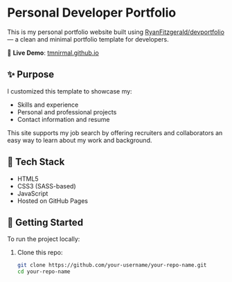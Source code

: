 # Personal Developer Portfolio

This is my personal portfolio website built using [RyanFitzgerald/devportfolio](https://github.com/RyanFitzgerald/devportfolio) — a clean and minimal portfolio template for developers.

📍 **Live Demo**: [tmnirmal.github.io](https://tmnirmal.github.io/)

## ✨ Purpose

I customized this template to showcase my:
- Skills and experience
- Personal and professional projects
- Contact information and resume

This site supports my job search by offering recruiters and collaborators an easy way to learn about my work and background.

## 🔧 Tech Stack

- HTML5
- CSS3 (SASS-based)
- JavaScript
- Hosted on GitHub Pages

## 🚀 Getting Started

To run the project locally:

1. Clone this repo:
   ```bash
   git clone https://github.com/your-username/your-repo-name.git
   cd your-repo-name

